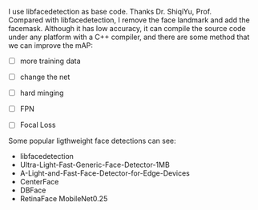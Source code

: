 I use libfacedetection as base code. Thanks Dr. ShiqiYu, Prof.    
Compared with libfacedetection, I remove the face landmark and add the facemask. Although it has low accuracy, it can compile the source code under any platform with a C++ compiler, and there are some method that we can improve the mAP:    
- [ ] more training data
- [ ] change the net 
- [ ] hard minging
- [ ] FPN
- [ ] Focal Loss


Some popular ligthweight face detections can see: 
- libfacedetection
- Ultra-Light-Fast-Generic-Face-Detector-1MB
- A-Light-and-Fast-Face-Detector-for-Edge-Devices
- CenterFace
- DBFace
- RetinaFace MobileNet0.25


